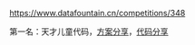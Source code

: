 https://www.datafountain.cn/competitions/348

第一名：天才儿童代码，[方案分享](https://mp.weixin.qq.com/s?__biz=MzIwNDA5NDYzNA==&mid=2247483935&idx=1&sn=c82806f1c4fdd3c3c6e31a31a6faf75c&chksm=96c42fdaa1b3a6cc95e05cc401b97bb7588b86cf221664e3949de6473240debd6fcae5da3a93&token=1694266337)，[代码分享](https://github.com/themostnewone/2019ccf)
